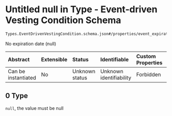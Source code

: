 # Untitled null in Type - Event-driven Vesting Condition Schema

```txt
Types.EventDrivenVestingCondition.schema.json#/properties/event_expiration/oneOf/0
```

No expiration date (null)

| Abstract            | Extensible | Status         | Identifiable            | Custom Properties | Additional Properties | Access Restrictions | Defined In                                                                                                                    |
| :------------------ | :--------- | :------------- | :---------------------- | :---------------- | :-------------------- | :------------------ | :---------------------------------------------------------------------------------------------------------------------------- |
| Can be instantiated | No         | Unknown status | Unknown identifiability | Forbidden         | Allowed               | none                | [EventDrivenVestingCondition.schema.json*](../../schema/types/EventDrivenVestingCondition.schema.json "open original schema") |

## 0 Type

`null`, the value must be null
